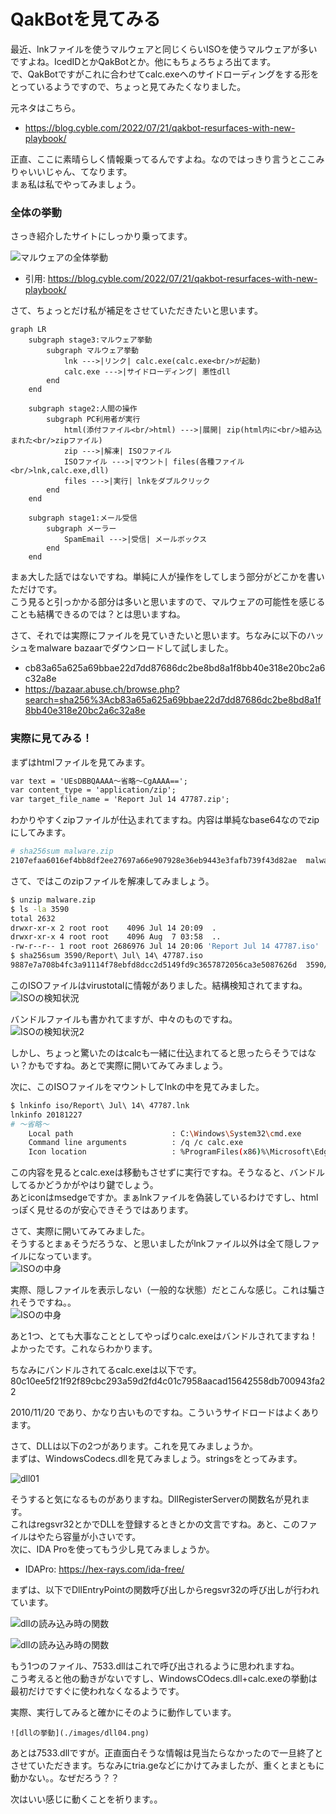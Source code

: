 # QakBotを見てみる

最近、lnkファイルを使うマルウェアと同じくらいISOを使うマルウェアが多いですよね。IcedIDとかQakBotとか。他にもちょろちょろ出てます。  
で、QakBotですがこれに合わせてcalc.exeへのサイドローディングをする形をとっているようですので、ちょっと見てみたくなりました。  

元ネタはこちら。  
* https://blog.cyble.com/2022/07/21/qakbot-resurfaces-with-new-playbook/

正直、ここに素晴らしく情報乗ってるんですよね。なのではっきり言うとここみりゃいいじゃん、てなります。  
まぁ私は私でやってみましょう。  

### 全体の挙動

さっき紹介したサイトにしっかり乗ってます。

![マルウェアの全体挙動](https://i0.wp.com/blog.cyble.com/wp-content/uploads/2022/07/Figure-1-Qakbot-Execution-Flow.png?w=962&ssl=1)
* 引用: https://blog.cyble.com/2022/07/21/qakbot-resurfaces-with-new-playbook/

さて、ちょっとだけ私が補足をさせていただきたいと思います。  

```mermaid
graph LR
    subgraph stage3:マルウェア挙動
        subgraph マルウェア挙動
            lnk --->|リンク| calc.exe(calc.exe<br/>が起動)
            calc.exe --->|サイドローディング| 悪性dll
        end
    end

    subgraph stage2:人間の操作
        subgraph PC利用者が実行
            html(添付ファイル<br/>html) --->|展開| zip(html内に<br/>組み込まれた<br/>zipファイル)
            zip --->|解凍| ISOファイル
            ISOファイル --->|マウント| files(各種ファイル<br/>lnk,calc.exe,dll)
            files --->|実行| lnkをダブルクリック
        end
    end

    subgraph stage1:メール受信
        subgraph メーラー
            SpamEmail --->|受信| メールボックス
        end
    end

```

まぁ大した話ではないですね。単純に人が操作をしてしまう部分がどこかを書いただけです。  
こう見ると引っかかる部分は多いと思いますので、マルウェアの可能性を感じることも結構できるのでは？とは思いますね。  

さて、それでは実際にファイルを見ていきたいと思います。ちなみに以下のハッシュをmalware bazaarでダウンロードして試しました。

* cb83a65a625a69bbae22d7dd87686dc2be8bd8a1f8bb40e318e20bc2a6c32a8e
* https://bazaar.abuse.ch/browse.php?search=sha256%3Acb83a65a625a69bbae22d7dd87686dc2be8bd8a1f8bb40e318e20bc2a6c32a8e


### 実際に見てみる！

まずはhtmlファイルを見てみます。  

```html
var text = 'UEsDBBQAAAA～省略～CgAAAA==';
var content_type = 'application/zip';
var target_file_name = 'Report Jul 14 47787.zip';
```

わかりやすくzipファイルが仕込まれてますね。内容は単純なbase64なのでzipにしてみます。  

```bash
# sha256sum malware.zip
2107efaa6016ef4bb8df2ee27697a66e907928e36eb9443e3fafb739f43d82ae  malware.zip
```

さて、ではこのzipファイルを解凍してみましょう。  

```bash
$ unzip malware.zip
$ ls -la 3590
total 2632
drwxr-xr-x 2 root root    4096 Jul 14 20:09  .
drwxr-xr-x 4 root root    4096 Aug  7 03:58  ..
-rw-r--r-- 1 root root 2686976 Jul 14 20:06 'Report Jul 14 47787.iso'
$ sha256sum 3590/Report\ Jul\ 14\ 47787.iso
9887e7a708b4fc3a91114f78ebfd8dcc2d5149fd9c3657872056ca3e5087626d  3590/Report Jul 14 47787.iso
```

このISOファイルはvirustotalに情報がありました。結構検知されてますね。  
![ISOの検知状況](./images/isofile01.png)

バンドルファイルも書かれてますが、中々のものですね。  
![ISOの検知状況2](./images/isofile02.png)

しかし、ちょっと驚いたのはcalcも一緒に仕込まれてると思ったらそうではない？かもですね。あとで実際に開いてみてみましょう。  

次に、このISOファイルをマウントしてlnkの中を見てみました。

```bash
$ lnkinfo iso/Report\ Jul\ 14\ 47787.lnk
lnkinfo 20181227
# ～省略～
    Local path                      : C:\Windows\System32\cmd.exe
    Command line arguments          : /q /c calc.exe
    Icon location                   : %ProgramFiles(x86)%\Microsoft\Edge\Application\msedge.exe
```

この内容を見るとcalc.exeは移動もさせずに実行ですね。そうなると、バンドルしてるかどうかがやはり鍵でしょう。  
あとiconはmsedgeですか。まぁlnkファイルを偽装しているわけですし、htmlっぽく見せるのが安心できそうではあります。  

さて、実際に開いてみてみました。  
そうするとまぁそうだろうな、と思いましたがlnkファイル以外は全て隠しファイルになっています。  
![ISOの中身](./images/isofile03.png)

実際、隠しファイルを表示しない（一般的な状態）だとこんな感じ。これは騙されそうですね。。  
![ISOの中身](./images/isofile04.png)

あと1つ、とても大事なこととしてやっぱりcalc.exeはバンドルされてますね！よかったです。これならわかります。

ちなみにバンドルされてるcalc.exeは以下です。
80c10ee5f21f92f89cbc293a59d2fd4c01c7958aacad15642558db700943fa22

2010/11/20 であり、かなり古いものですね。こういうサイドロードはよくあります。

さて、DLLは以下の2つがあります。これを見てみましょうか。  
まずは、WindowsCodecs.dllを見てみましょう。stringsをとってみます。  

![dll01](./images/dll01.png)

そうすると気になるものがありますね。DllRegisterServerの関数名が見れます。  
これはregsvr32とかでDLLを登録するときとかの文言ですね。あと、このファイルはやたら容量が小さいです。  
次に、IDA Proを使ってもう少し見てみましょうか。  
* IDAPro: https://hex-rays.com/ida-free/

まずは、以下でDllEntryPointの関数呼び出しからregsvr32の呼び出しが行われています。  

![dllの読み込み時の関数](./images/dll02.png)

![dllの読み込み時の関数](./images/dll03.png)

もう1つのファイル、7533.dllはこれで呼び出されるように思われますね。  
こう考えると他の動きがないですし、WindowsCOdecs.dll+calc.exeの挙動は最初だけですぐに使われなくなるようです。  

実際、実行してみると確かにそのように動作しています。  

    ![dllの挙動](./images/dll04.png)

あとは7533.dllですが。正直面白そうな情報は見当たらなかったので一旦終了とさせていただきます。ちなみにtria.geなどにかけてみましたが、重くとまともに動かない。。なぜだろう？？  

次はいい感じに動くことを祈ります。。  


